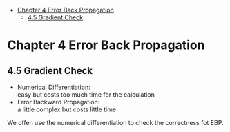

<!--
 * @Author       : Jingsheng Lyu
 * @Date         : 2020-07-04 08:42:06
 * @LastEditors  : Jingsheng Lyu
 * @LastEditTime : 2020-07-05 23:07:12
 * @FilePath     : /Deep_Learning/Chapter4/CH4_5/README.md
 * @Github       : https://github.com/jingshenglyu
 * @Web          : https://jingshenglyu.github.io/
 * @E-Mail       : jingshenglyu@gmail.com
--> 

<!-- TOC -->

- [Chapter 4 Error Back Propagation](#chapter-4-error-back-propagation)
    - [4.5 Gradient Check](#45-gradient-check)

<!-- /TOC -->
# Chapter 4 Error Back Propagation

## 4.5 Gradient Check
* Numerical Differentiation:   
    easy but costs too much time for the calculation
* Error Backward Propagation:  
    a little complex but costs little time

We offen use the numerical differentiation to check the correctness fot EBP.